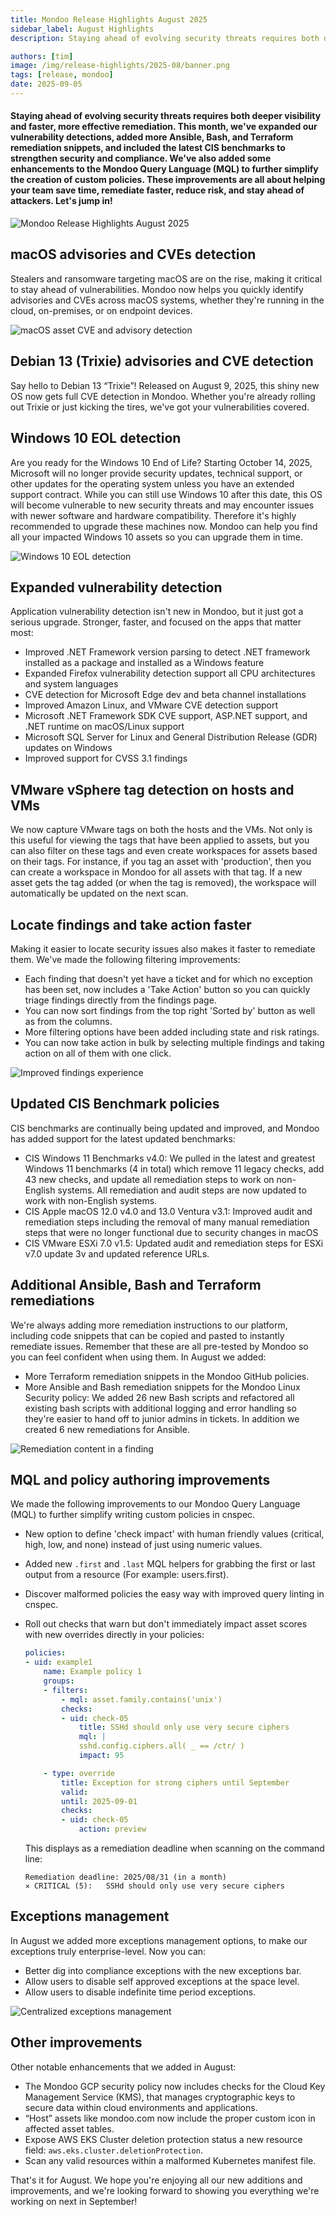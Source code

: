 ```yaml
---
title: Mondoo Release Highlights August 2025
sidebar_label: August Highlights
description: Staying ahead of evolving security threats requires both deeper visibility and faster, more effective remediation. This month, we've expanded our vulnerability detections, added more Ansible, Bash, and Terraform remediation snippets, and included the latest CIS benchmarks to strengthen security and compliance. We've also added some enhancements to the Mondoo Query Language (MQL) to further simplify the creation of custom policies. These improvements are all about helping your team save time, remediate faster, reduce risk, and stay ahead of attackers. Let's jump in.

authors: [tim]
image: /img/release-highlights/2025-08/banner.png
tags: [release, mondoo]
date: 2025-09-05
---
```


#### Staying ahead of evolving security threats requires both deeper visibility and faster, more effective remediation. This month, we've expanded our vulnerability detections, added more Ansible, Bash, and Terraform remediation snippets, and included the latest CIS benchmarks to strengthen security and compliance. We've also added some enhancements to the Mondoo Query Language (MQL) to further simplify the creation of custom policies. These improvements are all about helping your team save time, remediate faster, reduce risk, and stay ahead of attackers. Let's jump in!

![Mondoo Release Highlights August 2025](/img/release-highlights/2025-08/banner.png)

## macOS advisories and CVEs detection

Stealers and ransomware targeting macOS are on the rise, making it critical to stay ahead of vulnerabilities. Mondoo now helps you quickly identify advisories and CVEs across macOS systems, whether they're running in the cloud, on-premises, or on endpoint devices.

![macOS asset CVE and advisory detection](/img/release-highlights/2025-08/macos.png)

## Debian 13 (Trixie) advisories and CVE detection

Say hello to Debian 13 “Trixie”! Released on August 9, 2025, this shiny new OS now gets full CVE detection in Mondoo. Whether you're already rolling out Trixie or just kicking the tires, we've got your vulnerabilities covered.

## Windows 10 EOL detection

Are you ready for the Windows 10 End of Life? Starting October 14, 2025, Microsoft will no longer provide security updates, technical support, or other updates for the operating system unless you have an extended support contract. While you can still use Windows 10 after this date, this OS will become vulnerable to new security threats and may encounter issues with newer software and hardware compatibility. Therefore it's highly recommended to upgrade these machines now. Mondoo can help you find all your impacted Windows 10 assets so you can upgrade them in time.

![Windows 10 EOL detection](/img/release-highlights/2025-08/eol.png)

## Expanded vulnerability detection

Application vulnerability detection isn't new in Mondoo, but it just got a serious upgrade. Stronger, faster, and focused on the apps that matter most:

- Improved .NET Framework version parsing to detect .NET framework installed as a package and installed as a Windows feature
- Expanded Firefox vulnerability detection support all CPU architectures and system languages
- CVE detection for Microsoft Edge dev and beta channel installations
- Improved Amazon Linux, and VMware CVE detection support
- Microsoft .NET Framework SDK CVE support, ASP.NET support, and .NET runtime on macOS/Linux support
- Microsoft SQL Server for Linux and General Distribution Release (GDR) updates on Windows
- Improved support for CVSS 3.1 findings

## VMware vSphere tag detection on hosts and VMs

We now capture VMware tags on both the hosts and the VMs. Not only is this useful for viewing the tags that have been applied to assets, but you can also filter on these tags and even create workspaces for assets based on their tags. For instance, if you tag an asset with 'production', then you can create a workspace in Mondoo for all assets with that tag. If a new asset gets the tag added (or when the tag is removed), the workspace will automatically be updated on the next scan.

## Locate findings and take action faster

Making it easier to locate security issues also makes it faster to remediate them. We've made the following filtering improvements:

- Each finding that doesn't yet have a ticket and for which no exception has been set, now includes a 'Take Action' button so you can quickly triage findings directly from the findings page.
- You can now sort findings from the top right 'Sorted by' button as well as from the columns.
- More filtering options have been added including state and risk ratings.
- You can now take action in bulk by selecting multiple findings and taking action on all of them with one click.

![Improved findings experience](/img/release-highlights/2025-08/vulns.png)

## Updated CIS Benchmark policies

CIS benchmarks are continually being updated and improved, and Mondoo has added support for the latest updated benchmarks:

- CIS Windows 11 Benchmarks v4.0: We pulled in the latest and greatest Windows 11 benchmarks (4 in total) which remove 11 legacy checks, add 43 new checks, and update all remediation steps to work on non-English systems. All remediation and audit steps are now updated to work with non-English systems.
- CIS Apple macOS 12.0 v4.0 and 13.0 Ventura v3.1: Improved audit and remediation steps including the removal of many manual remediation steps that were no longer functional due to security changes in macOS
- CIS VMware ESXi 7.0 v1.5: Updated audit and remediation steps for ESXi v7.0 update 3v and updated reference URLs.

## Additional Ansible, Bash and Terraform remediations

We're always adding more remediation instructions to our platform, including code snippets that can be copied and pasted to instantly remediate issues. Remember that these are all pre-tested by Mondoo so you can feel confident when using them. In August we added:

- More Terraform remediation snippets in the Mondoo GitHub policies.
- More Ansible and Bash remediation snippets for the Mondoo Linux Security policy: We added 26 new Bash scripts and refactored all existing bash scripts with additional logging and error handling so they're easier to hand off to junior admins in tickets. In addition we created 6 new remediations for Ansible.

![Remediation content in a finding](/img/release-highlights/2025-08/remediation.png)

## MQL and policy authoring improvements

We made the following improvements to our Mondoo Query Language (MQL) to further simplify writing custom policies in cnspec.

- New option to define 'check impact' with human friendly values (critical, high, low, and none) instead of just using numeric values.
- Added new `.first` and `.last` MQL helpers for grabbing the first or last output from a resource (For example: users.first).
- Discover malformed policies the easy way with improved query linting in cnspec.
- Roll out checks that warn but don't immediately impact asset scores with new overrides directly in your policies:

  ```yaml
  policies:
  - uid: example1
      name: Example policy 1
      groups:
      - filters:
          - mql: asset.family.contains('unix')
          checks:
          - uid: check-05
              title: SSHd should only use very secure ciphers
              mql: |
              sshd.config.ciphers.all( _ == /ctr/ )
              impact: 95

      - type: override
          title: Exception for strong ciphers until September
          valid:
          until: 2025-09-01
          checks:
          - uid: check-05
              action: preview
  ```

  This displays as a remediation deadline when scanning on the command line:

  ```text
  Remediation deadline: 2025/08/31 (in a month)
  ✕ CRITICAL (5):   SSHd should only use very secure ciphers
  ```

## Exceptions management

In August we added more exceptions management options, to make our exceptions truly enterprise-level. Now you can:

- Better dig into compliance exceptions with the new exceptions bar.
- Allow users to disable self approved exceptions at the space level.
- Allow users to disable indefinite time period exceptions.

![Centralized exceptions management](/img/release-highlights/2025-08/exceptions.png)

## Other improvements

Other notable enhancements that we added in August:

- The Mondoo GCP security policy now includes checks for the Cloud Key Management Service (KMS), that manages cryptographic keys to secure data within cloud environments and applications.
- “Host” assets like mondoo.com now include the proper custom icon in affected asset tables.
- Expose AWS EKS Cluster deletion protection status a new resource field: `aws.eks.cluster.deletionProtection`.
- Scan any valid resources within a malformed Kubernetes manifest file.

That's it for August. We hope you're enjoying all our new additions and improvements, and we're looking forward to showing you everything we're working on next in September!
